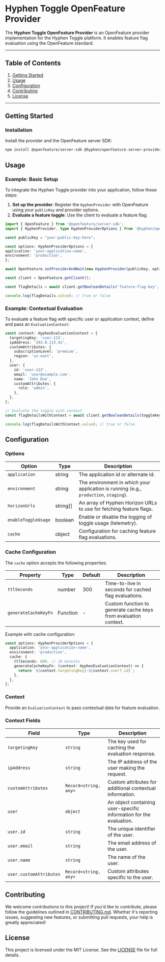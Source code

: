 # Hyphen Toggle OpenFeature Provider

The **Hyphen Toggle OpenFeature Provider** is an OpenFeature provider implementation for the Hyphen Toggle platform. It enables feature flag evaluation using the OpenFeature standard.

---

## Table of Contents

1. [Getting Started](#getting-started)
2. [Usage](#usage)
3. [Configuration](#configuration)
4. [Contributing](#contributing)
5. [License](#license)

---

## Getting Started

### Installation

Install the provider and the OpenFeature server SDK:

```bash
npm install @openfeature/server-sdk @hyphen/openfeature-server-provider
```

## Usage

### Example: Basic Setup

To integrate the Hyphen Toggle provider into your application, follow these steps:

1. **Set up the provider**: Register the `HyphenProvider` with OpenFeature using your `publicKey` and provider options.
2. **Evaluate a feature toggle**: Use the client to evaluate a feature flag.

```typescript
import { OpenFeature } from '@openfeature/server-sdk';
import { HyphenProvider, type HyphenProviderOptions } from '@hyphen/openfeature-server-provider';

const publicKey = "your-public-key-here";

const options: HyphenProviderOptions = {
application: 'your-application-name',
environment: 'production',
};

await OpenFeature.setProviderAndWait(new HyphenProvider(publicKey, options));

const client = OpenFeature.getClient();

const flagDetails = await client.getBooleanDetails('feature-flag-key', false);

console.log(flagDetails.value); // true or false
```

### Example: Contextual Evaluation

To evaluate a feature flag with specific user or application context, define and pass an `EvaluationContext`:

```typescript
const context: HyphenEvaluationContext = {
  targetingKey: 'user-123',
  ipAddress: '203.0.113.42',
  customAttributes: {
    subscriptionLevel: 'premium',
    region: 'us-east',
  },
  user: {
    id: 'user-123',
    email: 'user@example.com',
    name: 'John Doe',
    customAttributes: {
      role: 'admin',
    },
  },
};

// Evaluate the toggle with context
const flagDetailsWithContext = await client.getBooleanDetails(toggleKey, defaultValue, context);

console.log(flagDetailsWithContext.value); // true or false
```

## Configuration

### Options

| Option              | Type    | Description                                                                         |
|---------------------|---------|-------------------------------------------------------------------------------------|
| `application`       | string  | The application id or alternate id.                                                 |
| `environment`       | string  | The environment in which your application is running (e.g., `production`, `staging`). |
| `horizonUrls`       | string[] | An array of Hyphen Horizon URLs to use for fetching feature flags.                |
| `enableToggleUsage` | boolean | Enable or disable the logging of toggle usage (telemetry).                          |
| `cache`             | object  | Configuration for caching feature flag evaluations.                                 |

### Cache Configuration

The `cache` option accepts the following properties:

| Property              | Type       | Default | Description                                                    |
|----------------------|------------|---------|----------------------------------------------------------------|
| `ttlSeconds`         | number     | 300     | Time-to-live in seconds for cached flag evaluations.           |
| `generateCacheKeyFn` | Function   | -       | Custom function to generate cache keys from evaluation context. |

Example with cache configuration:

```typescript
const options: HyphenProviderOptions = {
  application: 'your-application-name',
  environment: 'production',
  cache: {
    ttlSeconds: 600, // 10 minutes
    generateCacheKeyFn: (context: HyphenEvaluationContext) => {
      return `${context.targetingKey}-${context.user?.id}`;
    },
  },
};
```

### Context

Provide an `EvaluationContext` to pass contextual data for feature evaluation.

### Context Fields

| Field               | Type                 | Description                                                                 |
|---------------------|----------------------|-----------------------------------------------------------------------------|
| `targetingKey`      | `string`            | The key used for caching the evaluation response.                          |
| `ipAddress`         | `string`            | The IP address of the user making the request.                             |
| `customAttributes`  | `Record<string, any>` | Custom attributes for additional contextual information.                   |
| `user`              | `object`            | An object containing user-specific information for the evaluation.         |
| `user.id`           | `string`            | The unique identifier of the user.                                         |
| `user.email`        | `string`            | The email address of the user.                                             |
| `user.name`         | `string`            | The name of the user.                                                      |
| `user.customAttributes` | `Record<string, any>` | Custom attributes specific to the user.                                    |

## Contributing

We welcome contributions to this project! If you'd like to contribute, please follow the guidelines outlined in [CONTRIBUTING.md](CONTRIBUTING.md). Whether it's reporting issues, suggesting new features, or submitting pull requests, your help is greatly appreciated!

## License

This project is licensed under the MIT License. See the [LICENSE](LICENSE) file for full details.
